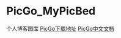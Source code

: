 # PicGo_MyPicBed
个人博客图库
[PicGo下载地址](https://github.com/Molunerfinn/PicGo/releases)
[PicGo中文文档](https://picgo.github.io/PicGo-Doc/zh/guide/)
